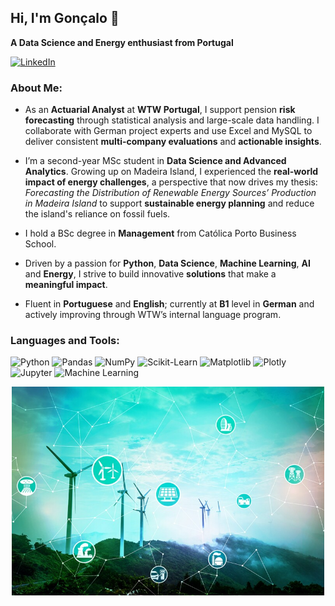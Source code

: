 
      
## Hi, I'm Gonçalo 👋  
**A Data Science and Energy enthusiast from Portugal**  


<a href="https://www.linkedin.com/in/gon%C3%A7alo-ferreira-178083243/" target="_blank">
  <img src="https://img.shields.io/badge/LinkedIn-0077B5?style=for-the-badge&logo=linkedin&logoColor=white" alt="LinkedIn">
</a>

### About Me:

- As an **Actuarial Analyst** at **WTW Portugal**, I support pension **risk forecasting** through statistical analysis and large-scale data handling. I collaborate with German project experts and use Excel and MySQL to deliver consistent **multi-company evaluations** and **actionable insights**.

- I’m a second-year MSc student in **Data Science and Advanced Analytics**. Growing up on Madeira Island, I experienced the **real-world impact of energy challenges**, a perspective that now drives my thesis: *Forecasting the Distribution of Renewable Energy Sources’ Production in Madeira Island* to support **sustainable energy planning** and reduce the island's reliance on fossil fuels.

- I hold a BSc degree in **Management** from Católica Porto Business School.

- Driven by a passion for **Python**, **Data Science**, **Machine Learning**, **AI** and **Energy**, I strive to build innovative **solutions** that make a **meaningful impact**.

- Fluent in **Portuguese** and **English**; currently at **B1** level in **German** and actively improving through WTW’s internal language program.

### Languages and Tools:



![Python](https://img.shields.io/badge/Python-3776AB?style=for-the-badge&logo=python&logoColor=white)
![Pandas](https://img.shields.io/badge/Pandas-150458?style=for-the-badge&logo=pandas&logoColor=white)
![NumPy](https://img.shields.io/badge/NumPy-013243?style=for-the-badge&logo=numpy&logoColor=white)
![Scikit-Learn](https://img.shields.io/badge/Scikit--Learn-F7931E?style=for-the-badge&logo=scikit-learn&logoColor=white)
![Matplotlib](https://img.shields.io/badge/Matplotlib-11557C?style=for-the-badge&logo=matplotlib&logoColor=white)
![Plotly](https://img.shields.io/badge/Plotly-3F4F75?style=for-the-badge&logo=plotly&logoColor=white)
![Jupyter](https://img.shields.io/badge/Jupyter-F37626?style=for-the-badge&logo=jupyter&logoColor=white)
![Machine Learning](https://img.shields.io/badge/Machine%20Learning-FF6F00?style=for-the-badge&logo=OpenAI&logoColor=white)  

<p align="center">
  <img src="https://raw.githubusercontent.com/Gl-ferreira/Gl-ferreira/main/data%20science%20and%20energy.jpeg" width="500" alt="Energy Image"/>
</p>
